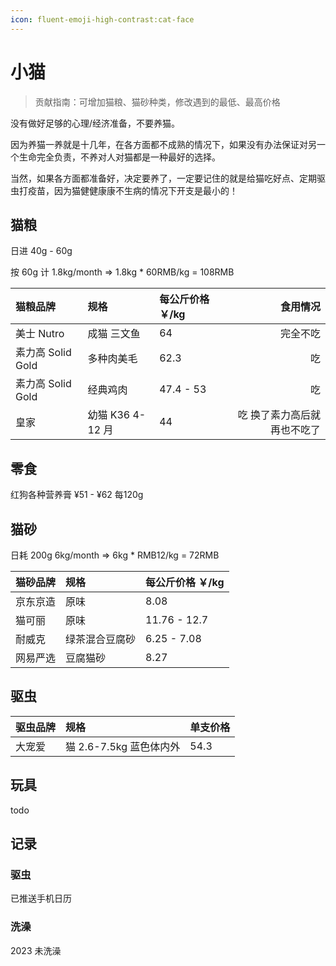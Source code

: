 ```yaml
---
icon: fluent-emoji-high-contrast:cat-face
---
```


# 小猫

> 贡献指南：可增加猫粮、猫砂种类，修改遇到的最低、最高价格

没有做好足够的心理/经济准备，不要养猫。

因为养猫一养就是十几年，在各方面都不成熟的情况下，如果没有办法保证对另一个生命完全负责，不养对人对猫都是一种最好的选择。

当然，如果各方面都准备好，决定要养了，一定要记住的就是给猫吃好点、定期驱虫打疫苗，因为猫健健康康不生病的情况下开支是最小的！

## 猫粮

日进 40g - 60g

按 60g 计 1.8kg/month => 1.8kg * 60RMB/kg = 108RMB

| 猫粮品牌          | 规格             | 每公斤价格 ￥/kg | 食用情况 |
| :---------------- | :--------------- | :--------------- |----:|
| 美士 Nutro        | 成猫 三文鱼      | 64               | 完全不吃|
| 素力高 Solid Gold | 多种肉美毛       | 62.3             | 吃|
| 素力高 Solid Gold | 经典鸡肉         | 47.4 - 53        | 吃|
| 皇家              | 幼猫 K36 4-12 月 | 44               | 吃 换了素力高后就再也不吃了|

## 零食

红狗各种营养膏 ¥51 - ¥62 每120g

## 猫砂

日耗 200g 6kg/month => 6kg * RMB12/kg = 72RMB

| 猫砂品牌 | 规格           | 每公斤价格 ￥/kg |
| :------- | :------------- | :--------------- |
| 京东京造 | 原味           | 8.08             |
| 猫可丽   | 原味           | 11.76 - 12.7     |
| 耐威克   | 绿茶混合豆腐砂 | 6.25 - 7.08      |
| 网易严选 | 豆腐猫砂 | 8.27|

## 驱虫

| 驱虫品牌 | 规格                    | 单支价格 |
| :------- | :---------------------- | :------- |
| 大宠爱   | 猫 2.6-7.5kg 蓝色体内外 | 54.3     |

## 玩具

todo

## 记录

### 驱虫

已推送手机日历

### 洗澡

2023 未洗澡
